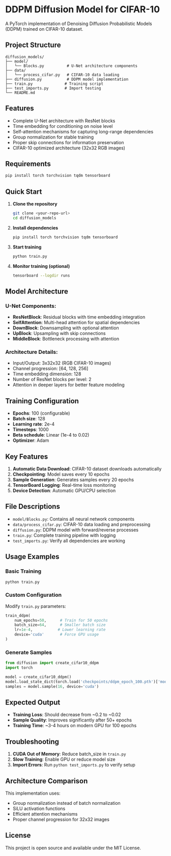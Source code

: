 # DDPM Diffusion Model for CIFAR-10

A PyTorch implementation of Denoising Diffusion Probabilistic Models (DDPM) trained on CIFAR-10 dataset.

## Project Structure

```
diffusion_models/
├── model/
│   └── Blocks.py          # U-Net architecture components
├── data/
│   └── process_cifar.py   # CIFAR-10 data loading
├── diffusion.py           # DDPM model implementation
├── train.py              # Training script
├── test_imports.py       # Import testing
└── README.md
```

## Features

- Complete U-Net architecture with ResNet blocks
- Time embedding for conditioning on noise level
- Self-attention mechanisms for capturing long-range dependencies
- Group normalization for stable training
- Proper skip connections for information preservation
- CIFAR-10 optimized architecture (32x32 RGB images)

## Requirements

```bash
pip install torch torchvision tqdm tensorboard
```

## Quick Start

1. **Clone the repository**
   ```bash
   git clone <your-repo-url>
   cd diffusion_models
   ```

2. **Install dependencies**
   ```bash
   pip install torch torchvision tqdm tensorboard
   ```

3. **Start training**
   ```bash
   python train.py
   ```

4. **Monitor training (optional)**
   ```bash
   tensorboard --logdir runs
   ```

## Model Architecture

### U-Net Components:
- **ResNetBlock**: Residual blocks with time embedding integration
- **SelfAttention**: Multi-head attention for spatial dependencies
- **DownBlock**: Downsampling with optional attention
- **UpBlock**: Upsampling with skip connections
- **MiddleBlock**: Bottleneck processing with attention

### Architecture Details:
- Input/Output: 3x32x32 (RGB CIFAR-10 images)
- Channel progression: [64, 128, 256]
- Time embedding dimension: 128
- Number of ResNet blocks per level: 2
- Attention in deeper layers for better feature modeling

## Training Configuration

- **Epochs**: 100 (configurable)
- **Batch size**: 128
- **Learning rate**: 2e-4
- **Timesteps**: 1000
- **Beta schedule**: Linear (1e-4 to 0.02)
- **Optimizer**: Adam

## Key Features

1. **Automatic Data Download**: CIFAR-10 dataset downloads automatically
2. **Checkpointing**: Model saves every 10 epochs
3. **Sample Generation**: Generates samples every 20 epochs
4. **TensorBoard Logging**: Real-time loss monitoring
5. **Device Detection**: Automatic GPU/CPU selection

## File Descriptions

- `model/Blocks.py`: Contains all neural network components
- `data/process_cifar.py`: CIFAR-10 data loading and preprocessing
- `diffusion.py`: DDPM model with forward/reverse processes
- `train.py`: Complete training pipeline with logging
- `test_imports.py`: Verify all dependencies are working

## Usage Examples

### Basic Training
```python
python train.py
```

### Custom Configuration
Modify `train.py` parameters:
```python
train_ddpm(
    num_epochs=50,      # Train for 50 epochs
    batch_size=64,      # Smaller batch size
    lr=1e-4,           # Lower learning rate
    device='cuda'       # Force GPU usage
)
```

### Generate Samples
```python
from diffusion import create_cifar10_ddpm
import torch

model = create_cifar10_ddpm()
model.load_state_dict(torch.load('checkpoints/ddpm_epoch_100.pth')['model_state_dict'])
samples = model.sample(16, device='cuda')
```

## Expected Output

- **Training Loss**: Should decrease from ~0.2 to ~0.02
- **Sample Quality**: Improves significantly after 50+ epochs
- **Training Time**: ~3-4 hours on modern GPU for 100 epochs

## Troubleshooting

1. **CUDA Out of Memory**: Reduce batch_size in `train.py`
2. **Slow Training**: Enable GPU or reduce model size
3. **Import Errors**: Run `python test_imports.py` to verify setup

## Architecture Comparison

This implementation uses:
- Group normalization instead of batch normalization
- SiLU activation functions
- Efficient attention mechanisms
- Proper channel progression for 32x32 images

## License

This project is open source and available under the MIT License. 